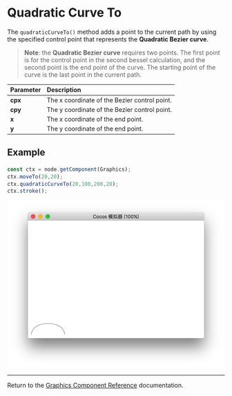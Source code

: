 # Quadratic Curve To

The `quadraticCurveTo()` method adds a point to the current path by using the specified control point that represents the __Quadratic Bezier curve__.

> __Note__: the **Quadratic Bezier curve** requires two points. The first point is for the control point in the second bessel calculation, and the second point is the end point of the curve. The starting point of the curve is the last point in the current path.

| Parameter | Description |
| :-------------- | :----------- |
| **cpx** | The x coordinate of the Bezier control point. |
| **cpy** | The y coordinate of the Bezier control point. |
| **x** | The x coordinate of the end point. |
| **y** | The y coordinate of the end point. |

## Example

```ts
const ctx = node.getComponent(Graphics);
ctx.moveTo(20,20);
ctx.quadraticCurveTo(20,100,200,20);
ctx.stroke();
```

<a href="./quadraticCurveTo.png"><img src="./quadraticCurveTo.png"></a>

<hr>

Return to the [Graphics Component Reference](../graphics.md) documentation.
